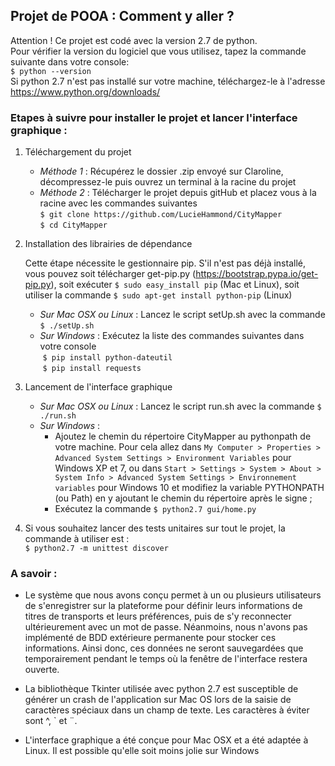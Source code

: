 ## Projet de POOA : Comment y aller ? #

Attention ! Ce projet est codé avec la version 2.7 de python.  
Pour vérifier la version du logiciel que vous utilisez, tapez la commande suivante dans votre console:  
`$ python --version`  
Si python 2.7 n'est pas installé sur votre machine, téléchargez-le à l'adresse https://www.python.org/downloads/


### Etapes à suivre pour installer le projet et lancer l'interface graphique :

1) Téléchargement du projet  
    - *Méthode 1* : Récupérez le dossier .zip envoyé sur Claroline, décompressez-le puis ouvrez un terminal à la racine du projet  
    - *Méthode 2* : Télécharger le projet depuis gitHub et placez vous à la racine avec les commandes suivantes  
  `$ git clone https://github.com/LucieHammond/CityMapper`  
  `$ cd CityMapper`  
  
2) Installation des librairies de dépendance  
    
    Cette étape nécessite le gestionnaire pip. S'il n'est pas déjà installé, vous pouvez soit télécharger get-pip.py (https://bootstrap.pypa.io/get-pip.py), soit exécuter `$ sudo easy_install pip` (Mac et Linux), soit utiliser la commande `$ sudo apt-get install python-pip` (Linux)  
    - *Sur Mac OSX ou Linux* : Lancez le script setUp.sh avec la commande `$ ./setUp.sh`  
    - *Sur Windows* : Exécutez la liste des commandes suivantes dans votre console  
  `$ pip install python-dateutil`  
  `$ pip install requests`

3) Lancement de l'interface graphique  
    - *Sur Mac OSX ou Linux* : Lancez le script run.sh avec la commande `$ ./run.sh`  
    - *Sur Windows* : 
      - Ajoutez le chemin du répertoire CityMapper au pythonpath de votre machine. Pour cela allez dans `My Computer > Properties > Advanced System Settings > Environment Variables` pour Windows XP et 7, ou dans `Start > Settings > System > About > System Info > Advanced System Settings > Environnement variables` pour Windows 10 et modifiez la variable PYTHONPATH (ou Path) en y ajoutant le chemin du répertoire après le signe ;  
      - Exécutez la commande `$ python2.7 gui/home.py`

4) Si vous souhaitez lancer des tests unitaires sur tout le projet, la commande à utiliser est :   
`$ python2.7 -m unittest discover`


### A savoir :

- Le système que nous avons conçu permet à un ou plusieurs utilisateurs de s'enregistrer sur la plateforme pour définir
leurs informations de titres de transports et leurs préférences, puis de s'y reconnecter ultérieurement avec un mot de passe.
Néanmoins, nous n'avons pas implémenté de BDD extérieure permanente pour stocker ces informations.
Ainsi donc, ces données ne seront sauvegardées que temporairement pendant le temps où la fenêtre de l'interface restera ouverte.

- La bibliothèque Tkinter utilisée avec python 2.7 est susceptible de générer un crash de l'application sur Mac OS
lors de la saisie de caractères spéciaux dans un champ de texte. Les caractères à éviter sont ^, \` et ¨.

- L'interface graphique a été conçue pour Mac OSX et a été adaptée à Linux. Il est possible qu'elle soit moins jolie sur Windows
